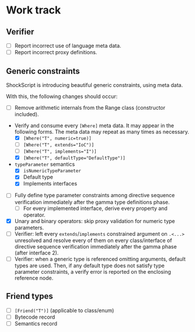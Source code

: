 # Work track

## Verifier

- [ ] Report incorrect use of language meta data.
- [ ] Report incorrect proxy definitions.

## Generic constraints

ShockScript is introducing beautiful generic constraints, using meta data.

With this, the following changes should occur:

- [ ] Remove arithmetic internals from the Range class (constructor included).
- Verify and consume every `[Where]` meta data. It may appear in the following forms. The meta data may repeat as many times as necessary.
  - [x] `[Where("T", numeric=true)]`
  - [ ] `[Where("T", extends="IoC")]`
  - [ ] `[Where("T", implements="I")]`
  - [x] `[Where("T", defaultType="DefaultType")]`
- `typeParameter` semantics
  - [x] `isNumericTypeParameter`
  - [x] Default type
  - [x] Implements interfaces
- [ ] Fully define type parameter constraints among directive sequence verification immediately after the gamma type definitions phase.
  - [ ] For every implemented interface, derive every property and operator.
- [x] Unary and binary operators: skip proxy validation for numeric type parameters.
- [ ] Verifier: left every `extends`/`implements` constrained argument on `.<...>` unresolved and resolve every of them on every class/interface of directive sequence verification immediately after the gamma phase (after interface 2).
- [ ] Verifier: when a generic type is referenced omitting arguments, default types are used. Then, if any default type does not satisfy type parameter constraints, a verify error is reported on the enclosing reference node.

## Friend types

- [ ] `[Friend("T")]` (applicable to class/enum)
- [ ] Bytecode record
- [ ] Semantics record